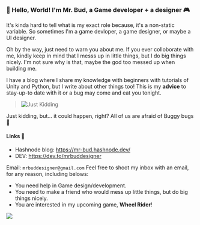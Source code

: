 


### 👋 Hello, World! I'm Mr. Bud, a Game developer + a designer 🎮
It's kinda hard to tell what is my exact role because, it's a non-static variable. So sometimes I'm a game devloper, a game designer, or maybe a UI designer. 

Oh by the way, just need to warn you about me. If you ever colloborate with me, kindly keep in mind that I messs up in little things, but I do big things nicely. I'm not sure why is that, maybe the god too messed up when building me. 

I have a blog where I share my knowledge with beginners with tutorials of Unity and Python, but I write about other things too! This is my **advice** to stay-up-to date with it or a bug may come and eat you tonight. 
 >![Just Kidding](buggg.gif)
 
 Just kidding, but... it could happen, right? All of us are afraid of Buggy bugs 🐛
 
 #### Links 🔗
 - Hashnode blog: https://mr-bud.hashnode.dev/
 - DEV: https://dev.to/mrbuddesigner



Email: `mrbuddesigner@gmail.com`
Feel free to shoot my inbox with an email, for any reason, including belows:

- You need help in Game design/development.
- You need to make a friend who would mess up little things, but do big things nicely.
- You are interested in my upcoming game, **Wheel Rider**! 

![](unknown.png)

<!--
**MrBudDesigner/MrBudDesigner** is a ✨ _special_ ✨ repository because its `README.md` (this file) appears on your GitHub profile.

